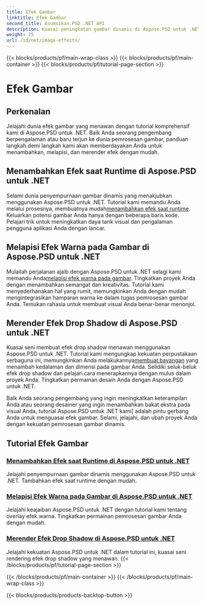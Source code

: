 ```yaml
---
title: Efek Gambar
linktitle: Efek Gambar
second_title: Asumsikan.PSD .NET API
description: Kuasai peningkatan gambar dinamis di Aspose.PSD untuk .NET. Tingkatkan pemrosesan gambar Anda dengan tutorial tentang menambahkan, melapisi, dan merender efek menakjubkan saat runtime.
weight: 25
url: /id/net/image-effects/
---
```


{{< blocks/products/pf/main-wrap-class >}}
{{< blocks/products/pf/main-container >}}
{{< blocks/products/pf/tutorial-page-section >}}

# Efek Gambar


## Perkenalan

Jelajahi dunia efek gambar yang menawan dengan tutorial komprehensif kami di Aspose.PSD untuk .NET. Baik Anda seorang pengembang berpengalaman atau baru terjun ke dunia pemrosesan gambar, panduan langkah demi langkah kami akan memberdayakan Anda untuk menambahkan, melapisi, dan merender efek dengan mudah.

## Menambahkan Efek saat Runtime di Aspose.PSD untuk .NET

 Selami dunia penyempurnaan gambar dinamis yang menakjubkan menggunakan Aspose.PSD untuk .NET. Tutorial kami memandu Anda melalui prosesnya, membuatnya mudah[menambahkan efek saat runtime](./add-effect-runtime/). Keluarkan potensi gambar Anda hanya dengan beberapa baris kode. Pelajari trik untuk meningkatkan daya tarik visual dan pengalaman pengguna aplikasi Anda dengan lancar.

## Melapisi Efek Warna pada Gambar di Aspose.PSD untuk .NET

Mulailah perjalanan ajaib dengan Aspose.PSD untuk .NET selagi kami memandu Anda[melapisi efek warna pada gambar](./overlay-color-effect/). Tingkatkan proyek Anda dengan menambahkan semangat dan kreativitas. Tutorial kami menyederhanakan hal yang rumit, memungkinkan Anda dengan mudah mengintegrasikan hamparan warna ke dalam tugas pemrosesan gambar Anda. Temukan rahasia untuk membuat visual Anda benar-benar menonjol.

## Merender Efek Drop Shadow di Aspose.PSD untuk .NET

 Kuasai seni membuat efek drop shadow menawan menggunakan Aspose.PSD untuk .NET. Tutorial kami mengungkap kekuatan perpustakaan serbaguna ini, memungkinkan Anda melakukannya[membuat bayangan](./render-drop-shadow/) yang menambah kedalaman dan dimensi pada gambar Anda. Selidiki seluk-beluk efek drop shadow dan pelajari cara menerapkannya dengan mulus dalam proyek Anda. Tingkatkan permainan desain Anda dengan Aspose.PSD untuk .NET.

Baik Anda seorang pengembang yang ingin meningkatkan keterampilan Anda atau seorang desainer yang ingin menambahkan bakat ekstra pada visual Anda, tutorial Aspose.PSD untuk .NET kami] adalah pintu gerbang Anda untuk menguasai efek gambar. Selami, jelajahi, dan ubah proyek Anda dengan kekuatan pemrosesan gambar dinamis.


## Tutorial Efek Gambar
### [Menambahkan Efek saat Runtime di Aspose.PSD untuk .NET](./add-effect-runtime/)
Jelajahi penyempurnaan gambar dinamis menggunakan Aspose.PSD untuk .NET. Tambahkan efek saat runtime dengan mudah.
### [Melapisi Efek Warna pada Gambar di Aspose.PSD untuk .NET](./overlay-color-effect/)
Jelajahi keajaiban Aspose.PSD untuk .NET dengan tutorial kami tentang overlay efek warna. Tingkatkan permainan pemrosesan gambar Anda dengan mudah.
### [Merender Efek Drop Shadow di Aspose.PSD untuk .NET](./render-drop-shadow/)
Jelajahi kekuatan Aspose.PSD untuk .NET dalam tutorial ini, kuasai seni rendering efek drop shadow yang menawan.
{{< /blocks/products/pf/tutorial-page-section >}}

{{< /blocks/products/pf/main-container >}}
{{< /blocks/products/pf/main-wrap-class >}}

{{< blocks/products/products-backtop-button >}}
